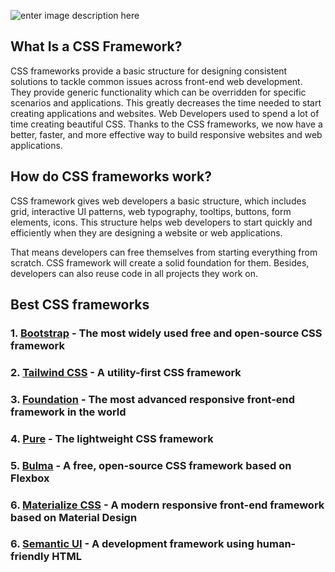 ![enter image description here](https://www.superiormarketing.pk/wp-content/uploads/2019/09/css-framework.jpg)

## What Is a CSS Framework?
CSS frameworks provide a basic structure for designing consistent solutions to tackle common issues across front-end web development. They provide generic functionality which can be overridden for specific scenarios and applications. This greatly decreases the time needed to start creating applications and websites.
Web Developers used to spend a lot of time creating beautiful CSS. Thanks to the CSS frameworks, we now have a better, faster, and more effective way to build responsive websites and web applications.

## How do CSS frameworks work?

CSS framework gives web developers a basic structure, which includes grid, interactive UI patterns, web typography, tooltips, buttons, form elements, icons. This structure helps web developers to start quickly and efficiently when they are designing a website or web applications.

That means developers can free themselves from starting everything from scratch. CSS framework will create a solid foundation for them. Besides, developers can also reuse code in all projects they work on.

## Best CSS frameworks
### 1. [Bootstrap](https://getbootstrap.com/) - The most widely used free and open-source CSS framework
### 2. [Tailwind CSS](https://tailwindcss.com/) - A utility-first CSS framework
### 3. [Foundation](https://foundation.zurb.com/) - The most advanced responsive front-end framework in the world
### 4. [Pure](https://purecss.io/) - The lightweight CSS framework
### 5. [Bulma](https://bulma.io/) - A free, open-source CSS framework based on Flexbox
### 6. [Materialize CSS](https://materializecss.com/) - A modern responsive front-end framework based on Material Design
### 6. [Semantic UI](https://semantic-ui.com/) - A development framework using human-friendly HTML
